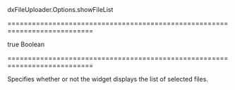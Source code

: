 <!--id-->dxFileUploader.Options.showFileList<!--/id-->
===========================================================================
<!--default-->true<!--/default-->
<!--type-->Boolean<!--/type-->
===========================================================================

<!--shortDescription-->
Specifies whether or not the widget displays the list of selected files.
<!--/shortDescription-->

<!--fullDescription-->

<!--/fullDescription-->